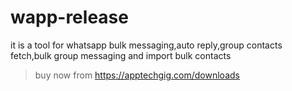 # wapp-release
it is a tool for whatsapp bulk messaging,auto reply,group contacts fetch,bulk group messaging and import bulk contacts
>buy now from https://apptechgig.com/downloads
